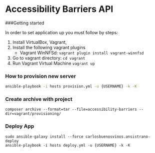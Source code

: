 Accessibility Barriers API
==========================

###Getting started

In order to set application up you must follow by steps:

1. Install VirtualBox, Vagrant,
2. Install the following vagrant plugins
    - Vagrant WinNFSd: `vagrant plugin install vagrant-winnfsd`
3. Go to vagrant directory: `cd vagrant`
4. Run Vagrant Virtual Machine `vagrant up`

### How to provision new server
```bash
ansible-playbook -i hosts provision.yml -u {USERNAME} -k -K
```

### Create archive with project 
```
composer archive --format=tar --file=accessibility-barriers --dir=vagrant/provisioning/
```
### Deploy App
```
sudo ansible-galaxy install --force carlosbuenosvinos.ansistrano-deploy
ansible-playbook -i hosts deploy.yml -u {USERNAME} -k -K
```
